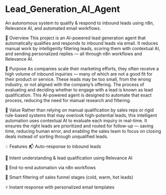 # Lead_Generation_AI_Agent
An autonomous system to qualify &amp; respond to inbound leads using n8n, Relevance AI, and automated email workflows.


📌 Overview
This project is an AI-powered lead generation agent that automatically qualifies and responds to inbound leads via email. It reduces manual work by intelligently filtering leads, scoring them with contextual AI, and sending personalized replies — all through n8n workflows and Relevance AI.

🎯 Purpose
As companies scale their marketing efforts, they often receive a high volume of inbound inquiries — many of which are not a good fit for their product or service. These leads may be too small, from the wrong industry, or not aligned with the company’s offering. The process of evaluating and deciding whether to engage with a lead is known as lead qualification. This AI-powered agent is designed to automate that exact process, reducing the need for manual research and filtering.

💼 Value
Rather than relying on manual qualification by sales reps or rigid rule-based systems that may overlook high-potential leads, this intelligent automation uses contextual AI to evaluate each inquiry in real-time. It ensures the right leads are prioritized and routed for follow-up — saving time, reducing human error, and enabling the sales team to focus on closing deals instead of sorting through unqualified leads.


💡 Features
📬 Auto-response to inbound leads

🧠 Intent understanding & lead qualification using Relevance AI

🔄 End-to-end automation via n8n workflows

🧹 Smart filtering of sales funnel stages (cold, warm, hot leads)

⚡ Instant response with personalized email templates
